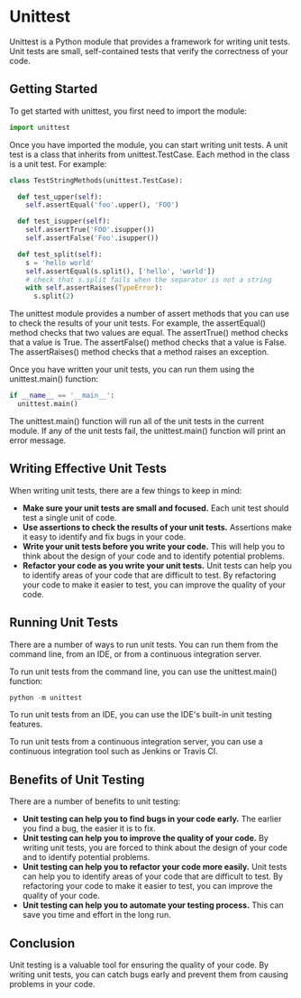 # Unittest

Unittest is a Python module that provides a framework for writing unit tests. Unit tests are small, self-contained tests that verify the correctness of your code.

## Getting Started

To get started with unittest, you first need to import the module:

```python
import unittest
```

Once you have imported the module, you can start writing unit tests. A unit test is a class that inherits from unittest.TestCase. Each method in the class is a unit test. For example:

```python
class TestStringMethods(unittest.TestCase):

  def test_upper(self):
    self.assertEqual('foo'.upper(), 'FOO')

  def test_isupper(self):
    self.assertTrue('FOO'.isupper())
    self.assertFalse('Foo'.isupper())

  def test_split(self):
    s = 'hello world'
    self.assertEqual(s.split(), ['hello', 'world'])
    # check that s.split fails when the separator is not a string
    with self.assertRaises(TypeError):
      s.split(2)
```

The unittest module provides a number of assert methods that you can use to check the results of your unit tests. For example, the assertEqual() method checks that two values are equal. The assertTrue() method checks that a value is True. The assertFalse() method checks that a value is False. The assertRaises() method checks that a method raises an exception.

Once you have written your unit tests, you can run them using the unittest.main() function:

```python
if __name__ == '__main__':
  unittest.main()
```

The unittest.main() function will run all of the unit tests in the current module. If any of the unit tests fail, the unittest.main() function will print an error message.

## Writing Effective Unit Tests

When writing unit tests, there are a few things to keep in mind:

* **Make sure your unit tests are small and focused.** Each unit test should test a single unit of code.
* **Use assertions to check the results of your unit tests.** Assertions make it easy to identify and fix bugs in your code.
* **Write your unit tests before you write your code.** This will help you to think about the design of your code and to identify potential problems.
* **Refactor your code as you write your unit tests.** Unit tests can help you to identify areas of your code that are difficult to test. By refactoring your code to make it easier to test, you can improve the quality of your code.

## Running Unit Tests

There are a number of ways to run unit tests. You can run them from the command line, from an IDE, or from a continuous integration server.

To run unit tests from the command line, you can use the unittest.main() function:

```python
python -m unittest
```

To run unit tests from an IDE, you can use the IDE's built-in unit testing features.

To run unit tests from a continuous integration server, you can use a continuous integration tool such as Jenkins or Travis CI.

## Benefits of Unit Testing

There are a number of benefits to unit testing:

* **Unit testing can help you to find bugs in your code early.** The earlier you find a bug, the easier it is to fix.
* **Unit testing can help you to improve the quality of your code.** By writing unit tests, you are forced to think about the design of your code and to identify potential problems.
* **Unit testing can help you to refactor your code more easily.** Unit tests can help you to identify areas of your code that are difficult to test. By refactoring your code to make it easier to test, you can improve the quality of your code.
* **Unit testing can help you to automate your testing process.** This can save you time and effort in the long run.

## Conclusion

Unit testing is a valuable tool for ensuring the quality of your code. By writing unit tests, you can catch bugs early and prevent them from causing problems in your code.

